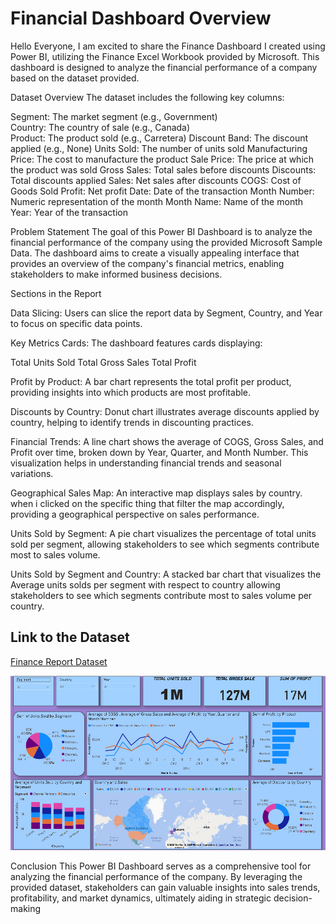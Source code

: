 # Financial Dashboard Overview

Hello Everyone,
I am excited to share the Finance Dashboard I created using Power BI, utilizing the Finance Excel Workbook provided by Microsoft. This dashboard is designed to analyze the financial performance of a company based on the dataset provided.

Dataset Overview
The dataset includes the following key columns:

Segment: The market segment (e.g., Government) \
Country: The country of sale (e.g., Canada) \
Product: The product sold (e.g., Carretera)
Discount Band: The discount applied (e.g., None)
Units Sold: The number of units sold
Manufacturing Price: The cost to manufacture the product
Sale Price: The price at which the product was sold
Gross Sales: Total sales before discounts
Discounts: Total discounts applied
Sales: Net sales after discounts
COGS: Cost of Goods Sold
Profit: Net profit
Date: Date of the transaction
Month Number: Numeric representation of the month
Month Name: Name of the month
Year: Year of the transaction

Problem Statement
The goal of this Power BI Dashboard is to analyze the financial performance of the company using the provided Microsoft Sample Data. The dashboard aims to create a visually appealing interface that provides an overview of the company's financial metrics, enabling stakeholders to make informed business decisions.

Sections in the Report

Data Slicing: Users can slice the report data by Segment, Country, and Year to focus on specific data points.

Key Metrics Cards: The dashboard features cards displaying:

Total Units Sold
Total Gross Sales
Total Profit

Profit by Product: A bar chart represents the total profit per product, providing insights into which products are most profitable.

Discounts by Country: Donut chart illustrates average discounts applied by country, helping to identify trends in discounting practices.

Financial Trends: A line chart shows the average of COGS, Gross Sales, and Profit over time, broken down by Year, Quarter, and Month Number. This visualization helps in understanding financial trends and seasonal variations.

Geographical Sales Map: An interactive map displays sales by country. when i clicked on the specific thing that filter the map accordingly, providing a geographical perspective on sales performance.

Units Sold by Segment: A pie chart visualizes the percentage of total units sold per segment, allowing stakeholders to see which segments contribute most to sales volume.

Units Sold by Segment and Country: A stacked bar chart that visualizes the  Average units solds per segment  with respect to country allowing stakeholders to see which segments contribute most to sales volume per country.


## Link to the Dataset
[Finance Report Dataset](https://github.com/KODURISRIHARI/Financial_Dashboard/blob/main/financial_data.csv)

![1681706976122](https://github.com/KODURISRIHARI/Financial_Dashboard/blob/main/Financial_Dashboard_picture.png)

Conclusion
This Power BI Dashboard serves as a comprehensive tool for analyzing the financial performance of the company. By leveraging the provided dataset, stakeholders can gain valuable insights into sales trends, profitability, and market dynamics, ultimately aiding in strategic decision-making
